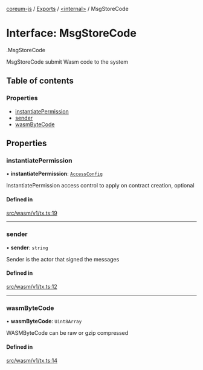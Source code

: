 [coreum-js](../README.md) / [Exports](../modules.md) / [<internal\>](../modules/internal_.md) / MsgStoreCode

# Interface: MsgStoreCode

[<internal>](../modules/internal_.md).MsgStoreCode

MsgStoreCode submit Wasm code to the system

## Table of contents

### Properties

- [instantiatePermission](internal_.MsgStoreCode.md#instantiatepermission)
- [sender](internal_.MsgStoreCode.md#sender)
- [wasmByteCode](internal_.MsgStoreCode.md#wasmbytecode)

## Properties

### instantiatePermission

• **instantiatePermission**: [`AccessConfig`](../modules/internal_.md#accessconfig)

InstantiatePermission access control to apply on contract creation,
optional

#### Defined in

[src/wasm/v1/tx.ts:19](https://github.com/PyramydLabs/coreum-js/blob/1b17c7f/src/wasm/v1/tx.ts#L19)

___

### sender

• **sender**: `string`

Sender is the actor that signed the messages

#### Defined in

[src/wasm/v1/tx.ts:12](https://github.com/PyramydLabs/coreum-js/blob/1b17c7f/src/wasm/v1/tx.ts#L12)

___

### wasmByteCode

• **wasmByteCode**: `Uint8Array`

WASMByteCode can be raw or gzip compressed

#### Defined in

[src/wasm/v1/tx.ts:14](https://github.com/PyramydLabs/coreum-js/blob/1b17c7f/src/wasm/v1/tx.ts#L14)
